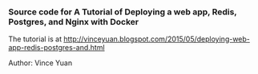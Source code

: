 ### Source code for A Tutorial of Deploying a web app, Redis, Postgres, and Nginx with Docker

The tutorial is at http://vinceyuan.blogspot.com/2015/05/deploying-web-app-redis-postgres-and.html

Author: Vince Yuan